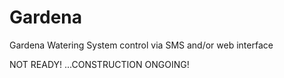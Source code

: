 # Gardena
Gardena Watering System control via SMS and/or web interface

NOT READY! ...CONSTRUCTION ONGOING!
